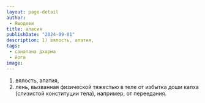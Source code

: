 ```yaml
---
layout: page-detail
author:
 - Яшодеви
title: аласия
publishDate: "2024-09-01"
description: 1) вялость, апатия,
tags:
 - санатана дхарма
 - йога
image: 
---
```


1) вялость, апатия,
2) лень, вызванная физической тяжестью в теле от избытка доши капха (слизистой конституции тела), например, от переедания.

